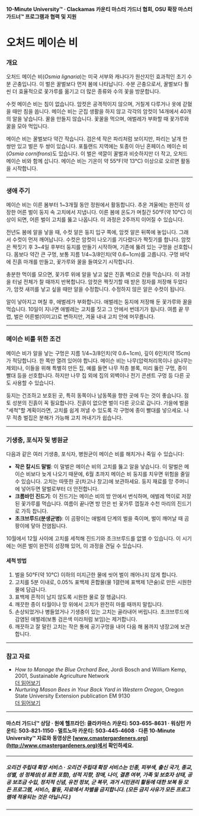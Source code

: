 #### 10-Minute University™ · Clackamas 카운티 마스터 가드너 협회, OSU 확장 마스터 가드너™ 프로그램과 협력 및 지원

# 오처드 메이슨 비

### 개요

오처드 메이슨 비(*Osmia lignaria*)는 미국 서부와 캐나다가 원산지인 효과적인 초기 수분 곤충입니다. 이 벌은 꿀벌보다 먼저 봄에 나타납니다. 수분 곤충으로서, 꿀벌보다 훨씬 더 효율적으로 꽃가루를 옮기고 더 많은 종류와 수의 꽃을 방문합니다.

수컷 메이슨 비는 침이 없습니다. 암컷은 공격적이지 않으며, 거칠게 다루거나 옷에 갇혔을 때만 침을 쏩니다. 메이슨 비는 군집 생활을 하지 않고 각각의 암컷이 14개에서 40개의 알을 낳습니다. 꿀을 만들지 않습니다. 꽃꿀을 먹으며, 애벌레가 부화할 때 꽃가루와 꿀을 모아 먹입니다.

메이슨 비는 꿀벌보다 약간 작습니다. 검은색 작은 파리처럼 보이지만, 파리는 날개 한 쌍만 있고 벌은 두 쌍이 있습니다. 포틀랜드 지역에는 토종이 아닌 혼페이스 메이슨 비(*Osmia cornifrons*)도 있습니다. 이 벌은 색깔이 꿀벌과 비슷하지만 더 작고, 오처드 메이슨 비와 함께 삽니다. 메이슨 비는 기온이 약 55°F(약 13°C) 이상으로 오르면 활동을 시작합니다.

---

### 생애 주기

메이슨 비는 이른 봄부터 1~3개월 동안 정원에서 활동합니다. 추운 겨울에는 완전히 성장한 어른 벌이 둥지 속 고치에서 지냅니다. 이른 봄에 온도가 며칠간 50°F(약 10°C) 이상이 되면, 어른 벌이 고치를 뚫고 나옵니다. 이 과정은 2주까지 이어질 수 있습니다.

전년도 봄에 알을 낳을 때, 수컷 알은 둥지 입구 쪽에, 암컷 알은 뒤쪽에 놓입니다. 그래서 수컷이 먼저 깨어납니다. 수컷은 암컷이 나오기를 기다렸다가 짝짓기를 합니다. 암컷은 짝짓기 후 3~4일 후부터 둥지를 만들기 시작하며, 기존에 뚫려 있는 구멍을 선호합니다. 몸보다 약간 큰 구멍, 보통 지름 1/4~3/8인치(약 0.6~1cm)를 고릅니다. 구멍 바닥에 진흙 마개를 만들고, 꽃가루와 꿀을 들여오기 시작합니다.

충분한 먹이를 모으면, 꽃가루 위에 알을 낳고 얇은 진흙 벽으로 칸을 막습니다. 이 과정을 터널 전체가 찰 때까지 반복합니다. 암컷은 짝짓기할 때 받은 정자를 저장해 두었다가, 암컷 새끼를 낳고 싶을 때만 알을 수정합니다. 수정하지 않은 알은 수컷이 됩니다.

알이 낳아지고 며칠 후, 애벌레가 부화합니다. 애벌레는 둥지에 저장해 둔 꽃가루와 꿀을 먹습니다. 10일이 지나면 애벌레는 고치를 짓고 그 안에서 번데기가 됩니다. 여름 끝 무렵, 벌은 어른벌(이미고)로 변하지만, 겨울 내내 고치 안에 머무릅니다.

---

### 메이슨 비를 위한 조건

메이슨 비가 알을 낳는 구멍은 지름 1/4~3/8인치(약 0.6~1cm), 깊이 6인치(약 15cm)가 적당합니다. 한 쪽만 열려 있어야 합니다. 메이슨 비는 나무(압력처리목이나 삼나무는 제외)나, 이들을 위해 특별히 만든 집, 예를 들면 나무 적층 블록, 미리 뚫린 구멍, 종이 빨대 등을 선호합니다. 하지만 나무 집 외에 집의 외벽이나 전기 콘센트 구멍 등 다른 곳도 사용할 수 있습니다.

둥지는 건조하고 보호된 곳, 특히 동쪽이나 남동쪽을 향한 곳에 두는 것이 좋습니다. 점토 성분의 진흙이 꼭 필요합니다. 진흙이 없으면 벌이 다른 곳으로 갑니다. 가을에 벌을 "세척"할 계획이라면, 고치를 쉽게 꺼낼 수 있도록 각 구멍에 종이 빨대를 넣으세요. 나무 적층 벌집은 분해가 가능해 고치 꺼내기가 쉽습니다.

---

### 기생충, 포식자 및 병원균

다음과 같은 여러 기생충, 포식자, 병원균이 메이슨 비를 해치거나 죽일 수 있습니다:

- **작은 칼시드 말벌**: 이 말벌은 메이슨 비의 고치를 뚫고 알을 낳습니다. 이 말벌은 메이슨 비보다 늦게 나오기 때문에, 6월 초까지 메이슨 비 둥지를 치우면 위험을 줄일 수 있습니다. 고치는 따뜻한 곳(차고나 창고)에 보관하세요. 둥지 재료를 망 주머니에 넣어두면 말벌로부터 더 안전합니다.
- **크롬바인 진드기**: 이 진드기는 메이슨 비의 방 안에서 번식하며, 애벌레 먹이로 저장된 꽃가루를 먹습니다. 여름이 끝나면 방 안은 빈 꽃가루 껍질과 수천 마리의 진드기로 가득 찹니다.
- **초크브루드(분생균병)**: 이 곰팡이는 애벌레 단계의 벌을 죽이며, 벌이 깨어날 때 곰팡이에 닿아 전염됩니다.

10월에서 12월 사이에 고치를 세척해 진드기와 초크브루드를 없앨 수 있습니다. 이 시기에는 어른 벌이 완전히 성장해 있어, 이 과정을 견딜 수 있습니다.

#### 세척 방법

1. 벌을 50°F(약 10°C) 이하의 미지근한 물에 씻어 벌이 깨어나지 않게 합니다.
2. 고치를 5분 이내로, 0.05% 표백제 혼합물(물 1갤런에 표백제 1큰술)로 만든 시원한 물에 담급니다.
3. 표백제 흔적이 남지 않도록 시원한 물로 잘 헹굽니다.
4. 깨끗한 종이 타월이나 망 위에서 고치가 완전히 마를 때까지 말립니다.
5. 손상되었거나 병들었거나 기생충이 있는 고치는 골라내어 버립니다. 초크브루드에 감염된 애벌레(보통 검은색 미라처럼 보임)는 제거합니다.
6. 깨끗하고 잘 말린 고치는 작은 통에 공기구멍을 내어 다음 해 봄까지 냉장고에 보관합니다.

---

### 참고 자료

- *How to Manage the Blue Orchard Bee*, Jordi Bosch and William Kemp, 2001, Sustainable Agriculture Network  
  [더 읽어보기](https://www.sare.org/wpcontent/uploads/How_to_Manage_the_Blue_Orchard_Bee.pdf)
- *Nurturing Mason Bees in Your Back Yard in Western Oregon*, Oregon State University Extension publication EM 9130  
  [더 읽어보기](https://catalog.extension.oregonstate.edu/em9130)

---

#### 마스터 가드너™ 상담 · 원예 헬프라인: 클라카마스 카운티: 503-655-8631 · 워싱턴 카운티: 503-821-1150 · 멀트노마 카운티: 503-445-4608 · 다른 10-Minute University™ 자료와 동영상은 [www.cmastergardeners.org](http://www.cmastergardeners.org)에서 확인하세요.

---

##### 오리건 주립대 확장 서비스 · 오리건 주립대 확장 서비스는 인종, 피부색, 출신 국가, 종교, 성별, 성 정체성(성 표현 포함), 성적 지향, 장애, 나이, 결혼 여부, 가족 및 보호자 상태, 공공 보조금 수입, 정치적 신념, 유전 정보, 군 복무, 과거 시민권리 활동에 대한 보복 등 모든 프로그램, 서비스, 활동, 자료에서 차별을 금지합니다. (모든 금지 사유가 모든 프로그램에 적용되는 것은 아닙니다.)
---